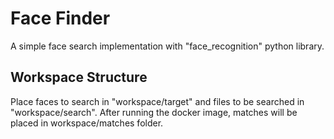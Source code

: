 # Face Finder

A simple face search implementation with "face_recognition" python library.

## Workspace Structure

Place faces to search in "workspace/target" and files to be searched in "workspace/search". After running the docker image, matches will be placed in workspace/matches folder.


